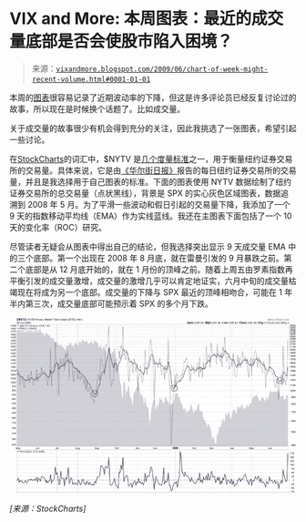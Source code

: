 <!--yml

类别：未分类

日期：2024 年 5 月 18 日 17:41:02

-->

# VIX and More: 本周图表：最近的成交量底部是否会使股市陷入困境？

> 来源：[`vixandmore.blogspot.com/2009/06/chart-of-week-might-recent-volume.html#0001-01-01`](http://vixandmore.blogspot.com/2009/06/chart-of-week-might-recent-volume.html#0001-01-01)

本周的[图表](http://vixandmore.blogspot.com/search/label/chart%20of%20the%20week)很容易记录了近期波动率的下降，但这是许多评论员已经反复讨论过的故事，所以现在是时候换个话题了。比如成交量。

关于成交量的故事很少有机会得到充分的关注，因此我挑选了一张图表，希望引起一些讨论。

在[StockCharts](http://stockcharts.com/)的词汇中，$NYTV 是[几个度量标准](http://support.stockcharts.com/forums/29738/entries/35319)之一，用于衡量纽约证券交易所的交易量。具体来说，它是由[《华尔街日报》](http://online.wsj.com/mdc/public/page/mdc_us_stocks.html?mod=mdc_topnav_2_3002)报告的每日纽约证券交易所的交易量，并且是我选择用于自己图表的标准。下面的图表使用 NYTV 数据绘制了纽约证券交易所的总交易量（点状黑线），背景是 SPX 的实心灰色区域图表，数据追溯到 2008 年 5 月。为了平滑一些波动和假日引起的交易量下降，我添加了一个 9 天的指数移动平均线（EMA）作为实线蓝线。我还在主图表下面包括了一个 10 天的变化率（ROC）研究。

尽管读者无疑会从图表中得出自己的结论，但我选择突出显示 9 天成交量 EMA 中的三个底部。第一个出现在 2008 年 8 月底，就在雷曼引发的 9 月暴跌之前。第二个底部是从 12 月底开始的，就在 1 月份的顶峰之前。随着上周五由罗素指数再平衡引发的成交量激增，成交量的激增几乎可以肯定地证实，六月中旬的成交量枯竭现在将成为另一个底部。成交量的下降与 SPX 最近的顶峰相吻合，可能在 1 年半内第三次，成交量底部可能预示着 SPX 的多个月下跌。

![](img/c5bc0c5c08ae70cc9d8935e3cecb8f6b.png)

*[来源：StockCharts]*
